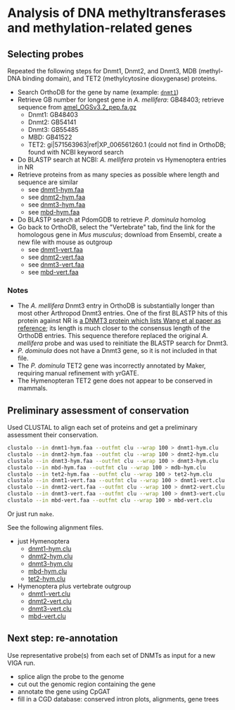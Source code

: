 # Analysis of DNA methyltransferases and methylation-related genes

## Selecting probes

Repeated the following steps for Dnmt1, Dnmt2, and Dnmt3, MDB (methyl-DNA binding domain), and TET2 (methylcytosine dioxygenase) proteins.

- Search OrthoDB for the gene by name (example: [`dnmt1`](http://orthodb.org/orthodb7/results?tree=Arth&searchtext=dnmt1&level=Arthropoda&swaptree=))
- Retrieve GB number for longest gene in *A. mellifera*: GB48403; retrieve sequence from [amel_OGSv3.2_pep.fa.gz](http://hymenopteragenome.org/beebase/?q=download_sequences)
  - Dnmt1: GB48403
  - Dnmt2: GB54141
  - Dnmt3: GB55485
  - MBD: GB41522
  - TET2: gi|571563963|ref|XP_006561260.1 (could not find in OrthoDB; found with NCBI keyword search
- Do BLASTP search at NCBI: *A. mellifera* protein vs Hymenoptera entries in NR
- Retrieve proteins from as many species as possible where length and sequence are similar
  - see [dnmt1-hym.faa](dnmt1-hym.faa)
  - see [dnmt2-hym.faa](dnmt2-hym.faa)
  - see [dnmt3-hym.faa](dnmt3-hym.faa)
  - see [mbd-hym.faa](mdb-hym.faa)
- Do BLASTP search at PdomGDB to retrieve *P. dominula* homolog
- Go back to OrthoDB, select the "Vertebrate" tab, find the link for the homologous gene in *Mus musculus*; download from Ensembl, create a new file with mouse as outgroup
  - see [dnmt1-vert.faa](dnmt1-vert.faa)
  - see [dnmt2-vert.faa](dnmt2-vert.faa)
  - see [dnmt3-vert.faa](dnmt3-vert.faa)
  - see [mbd-vert.faa](mbd-vert.faa)

### Notes

- The *A. mellifera* Dnmt3 entry in OrthoDB is substantially longer than most other Arthropod Dnmt3 entries.
  One of the first BLASTP hits of this protein against NR is [a DNMT3 protein which lists Wang et al paper as reference](http://www.ncbi.nlm.nih.gov/protein/NP_001177350.1); its length is much closer to the consensus length of the OrthoDB entries.
  This sequence therefore replaced the original *A. mellifera* probe and was used to reinitiate the BLASTP search for Dnmt3.
- *P. dominula* does not have a Dnmt3 gene, so it is not included in that file.
- The *P. dominula* TET2 gene was incorrectly annotated by Maker, requiring manual refinement with yrGATE.
- The Hymenopteran TET2 gene does not appear to be conserved in mammals.

## Preliminary assessment of conservation

Used CLUSTAL to align each set of proteins and get a preliminary assessment their conservation.

```bash
clustalo --in dnmt1-hym.faa --outfmt clu --wrap 100 > dnmt1-hym.clu
clustalo --in dnmt2-hym.faa --outfmt clu --wrap 100 > dnmt2-hym.clu
clustalo --in dnmt3-hym.faa --outfmt clu --wrap 100 > dnmt3-hym.clu
clustalo --in mbd-hym.faa --outfmt clu --wrap 100 > mdb-hym.clu
clustalo --in tet2-hym.faa --outfmt clu --wrap 100 > tet2-hym.clu
clustalo --in dnmt1-vert.faa --outfmt clu --wrap 100 > dnmt1-vert.clu
clustalo --in dnmt2-vert.faa --outfmt clu --wrap 100 > dnmt2-vert.clu
clustalo --in dnmt3-vert.faa --outfmt clu --wrap 100 > dnmt3-vert.clu
clustalo --in mbd-vert.faa --outfmt clu --wrap 100 > mbd-vert.clu
```

Or just run `make`.

See the following alignment files.

- just Hymenoptera
  - [dnmt1-hym.clu](dnmt1-hym.clu)
  - [dnmt2-hym.clu](dnmt2-hym.clu)
  - [dnmt3-hym.clu](dnmt3-hym.clu)
  - [mbd-hym.clu](mbd-hym.clu)
  - [tet2-hym.clu](tet2-hym.clu)
- Hymenoptera plus vertebrate outgroup
  - [dnmt1-vert.clu](dnmt1-vert.clu)
  - [dnmt2-vert.clu](dnmt2-vert.clu)
  - [dnmt3-vert.clu](dnmt3-vert.clu)
  - [mbd-vert.clu](mbd-vert.clu)

## Next step: re-annotation

Use representative probe(s) from each set of DNMTs as input for a new VIGA run.

- splice align the probe to the genome
- cut out the genomic region containing the gene
- annotate the gene using CpGAT
- fill in a CGD database: conserved intron plots, alignments, gene trees
